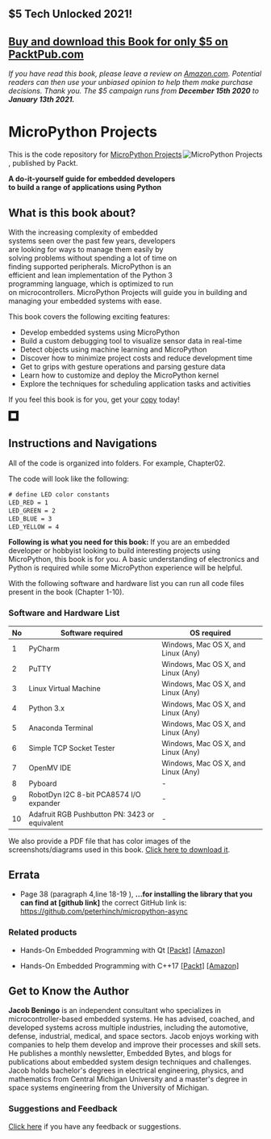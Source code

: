 ## $5 Tech Unlocked 2021!
[Buy and download this Book for only $5 on PacktPub.com](https://www.packtpub.com/product/micropython-projects/9781789958034)
-----
*If you have read this book, please leave a review on [Amazon.com](https://www.amazon.com/gp/product/1789958032).     Potential readers can then use your unbiased opinion to help them make purchase decisions. Thank you. The $5 campaign         runs from __December 15th 2020__ to __January 13th 2021.__*

# MicroPython Projects 

<a href="https://www.packtpub.com/iot-hardware/micropython-projects?utm_source=github&utm_medium=repository&utm_campaign=9781789958034"><img src="https://www.packtpub.com/media/catalog/product/cache/e4d64343b1bc593f1c5348fe05efa4a6/9/7/9781789958034-original.jpeg" alt="MicroPython Projects " height="256px" align="right"></a>

This is the code repository for [MicroPython Projects ](https://www.packtpub.com/iot-hardware/micropython-projects?utm_source=github&utm_medium=repository&utm_campaign=9781789958034), published by Packt.

**A do-it-yourself guide for embedded developers to build a range of applications using Python**

## What is this book about?
With the increasing complexity of embedded systems seen over the past few years, developers are looking for ways to manage them easily by solving problems without spending a lot of time on finding supported peripherals. MicroPython is an efficient and lean implementation of the Python 3 programming language, which is optimized to run on microcontrollers. MicroPython Projects will guide you in building and managing your embedded systems with ease.


This book covers the following exciting features:
* Develop embedded systems using MicroPython 
* Build a custom debugging tool to visualize sensor data in real-time 
* Detect objects using machine learning and MicroPython 
* Discover how to minimize project costs and reduce development time 
* Get to grips with gesture operations and parsing gesture data 
* Learn how to customize and deploy the MicroPython kernel 
* Explore the techniques for scheduling application tasks and activities

If you feel this book is for you, get your [copy](https://www.amazon.com/dp/1789958032) today!

<a href="https://www.packtpub.com/?utm_source=github&utm_medium=banner&utm_campaign=GitHubBanner"><img src="https://raw.githubusercontent.com/PacktPublishing/GitHub/master/GitHub.png" 
alt="https://www.packtpub.com/" border="5" /></a>

## Instructions and Navigations
All of the code is organized into folders. For example, Chapter02.

The code will look like the following:
```
# define LED color constants
LED_RED = 1
LED_GREEN = 2
LED_BLUE = 3
LED_YELLOW = 4
```

**Following is what you need for this book:**
If you are an embedded developer or hobbyist looking to build interesting projects using MicroPython, this book is for you. A basic understanding of electronics and Python is required while some MicroPython experience will be helpful.

With the following software and hardware list you can run all code files present in the book (Chapter 1-10).
### Software and Hardware List
| No | Software required | OS required |
| -------- | ------------------------------------ | ----------------------------------- |
| 1 | PyCharm | Windows, Mac OS X, and Linux (Any) |
| 2 | PuTTY | Windows, Mac OS X, and Linux (Any) |
| 3 | Linux Virtual Machine | Windows, Mac OS X, and Linux (Any) |
| 4 | Python 3.x | Windows, Mac OS X, and Linux (Any) |
| 5 | Anaconda Terminal | Windows, Mac OS X, and Linux (Any) |
| 6 | Simple TCP Socket Tester | Windows, Mac OS X, and Linux (Any) |
| 7 | OpenMV IDE | Windows, Mac OS X, and Linux (Any) |
| 8 | Pyboard | - |
| 9 | RobotDyn I2C 8-bit PCA8574 I/O expander | - |
| 10 | Adafruit RGB Pushbutton PN: 3423 or equivalent | - |

We also provide a PDF file that has color images of the screenshots/diagrams used in this book. [Click here to download it](https://static.packt-cdn.com/downloads/9781789958034_ColorImages.pdf).

## Errata
* Page 38 (paragraph 4,line 18-19 ), **...for installing the library that you can find at [github link]** the correct GitHub link is: https://github.com/peterhinch/micropython-async

### Related products
* Hands-On Embedded Programming with Qt  [[Packt]](https://www.packtpub.com/in/application-development/hands-embedded-programming-qt?utm_source=github&utm_medium=repository&utm_campaign=9781789952063) [[Amazon]](https://www.amazon.com/dp/B07PB962Q1)

* Hands-On Embedded Programming with C++17  [[Packt]](https://www.packtpub.com/in/application-development/hands-embedded-programming-c17?utm_source=github&utm_medium=repository&utm_campaign=9781788629300) [[Amazon]](https://www.amazon.com/dp/1788629302)

## Get to Know the Author
**Jacob Beningo**
is an independent consultant who specializes in microcontroller-based embedded systems. He has advised, coached, and developed systems across multiple industries, including the automotive, defense, industrial, medical, and space sectors. Jacob enjoys working with companies to help them develop and improve their processes and skill sets. He publishes a monthly newsletter, Embedded Bytes, and blogs for publications about embedded system design techniques and challenges. Jacob holds bachelor's degrees in electrical engineering, physics, and mathematics from Central Michigan University and a master's degree in space systems engineering from the University of Michigan.

### Suggestions and Feedback
[Click here](https://docs.google.com/forms/d/e/1FAIpQLSdy7dATC6QmEL81FIUuymZ0Wy9vH1jHkvpY57OiMeKGqib_Ow/viewform) if you have any feedback or suggestions.


